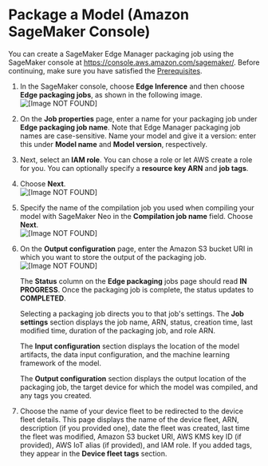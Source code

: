 # Package a Model \(Amazon SageMaker Console\)<a name="edge-packaging-job-console"></a>

You can create a SageMaker Edge Manager packaging job using the SageMaker console at [https://console\.aws\.amazon\.com/sagemaker/](https://console.aws.amazon.com/sagemaker/)\. Before continuing, make sure you have satisfied the [Prerequisites](edge-packaging-job.md#edge-packaging-job-prerequisites)\.

1. In the SageMaker console, choose **Edge Inference** and then choose **Edge packaging jobs**, as shown in the following image\.  
![\[Image NOT FOUND\]](http://docs.aws.amazon.com/sagemaker/latest/dg/images/smith/pre-edge-packaging-button-edited.png)

1. On the **Job properties** page, enter a name for your packaging job under **Edge packaging job name**\. Note that Edge Manager packaging job names are case\-sensitive\. Name your model and give it a version: enter this under **Model name** and **Model version**, respectively\.

1. Next, select an **IAM role**\. You can chose a role or let AWS create a role for you\. You can optionally specify a **resource key ARN** and **job tags**\.

1. Choose **Next**\.   
![\[Image NOT FOUND\]](http://docs.aws.amazon.com/sagemaker/latest/dg/images/smith/create-edge-packaging-job-filled.png)

1. Specify the name of the compilation job you used when compiling your model with SageMaker Neo in the **Compilation job name** field\. Choose **Next**\.  
![\[Image NOT FOUND\]](http://docs.aws.amazon.com/sagemaker/latest/dg/images/smith/create-edge-packaging-job-model-source-filled.png)

1. On the **Output configuration** page, enter the Amazon S3 bucket URI in which you want to store the output of the packaging job\.  
![\[Image NOT FOUND\]](http://docs.aws.amazon.com/sagemaker/latest/dg/images/smith/create-device-fleet-output-filled.png)

   The **Status** column on the **Edge packaging** jobs page should read **IN PROGRESS**\. Once the packaging job is complete, the status updates to **COMPLETED**\.

   Selecting a packaging job directs you to that job's settings\. The **Job settings** section displays the job name, ARN, status, creation time, last modified time, duration of the packaging job, and role ARN\.

   The **Input configuration** section displays the location of the model artifacts, the data input configuration, and the machine learning framework of the model\.

   The **Output configuration** section displays the output location of the packaging job, the target device for which the model was compiled, and any tags you created\.

1. Choose the name of your device fleet to be redirected to the device fleet details\. This page displays the name of the device fleet, ARN, description \(if you provided one\), date the fleet was created, last time the fleet was modified, Amazon S3 bucket URI, AWS KMS key ID \(if provided\), AWS IoT alias \(if provided\), and IAM role\. If you added tags, they appear in the **Device fleet tags** section\.